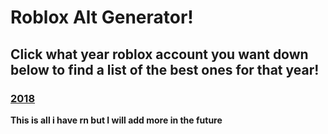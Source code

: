 # Roblox Alt Generator!

## Click what year roblox account you want down below to find a list of the best ones for that year!

### [2018](robloxaltgenerator.github.io/2018.md)

**This is all i have rn but I will add more in the future**
